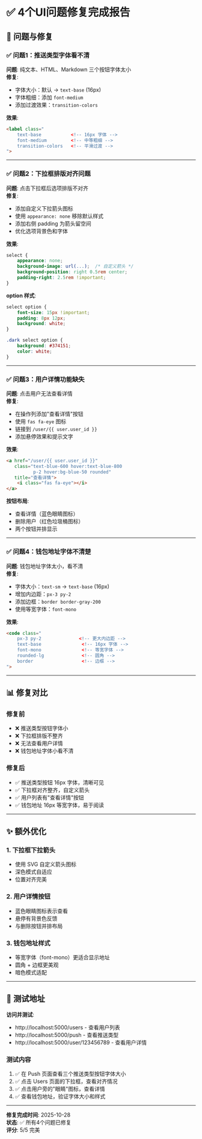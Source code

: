 # ✅ 4个UI问题修复完成报告

## 🎯 问题与修复

### ✅ 问题1：推送类型字体看不清
**问题**: 纯文本、HTML、Markdown 三个按钮字体太小  
**修复**: 
- 字体大小：默认 → `text-base` (16px)
- 字体粗细：添加 `font-medium`
- 添加过渡效果：`transition-colors`

**效果**:
```html
<label class="
    text-base           <!-- 16px 字体 -->
    font-medium         <!-- 中等粗细 -->
    transition-colors   <!-- 平滑过渡 -->
">
```

---

### ✅ 问题2：下拉框排版对齐问题
**问题**: 点击下拉框后选项排版不对齐  
**修复**:
- 添加自定义下拉箭头图标
- 使用 `appearance: none` 移除默认样式
- 添加右侧 padding 为箭头留空间
- 优化选项背景色和字体

**效果**:
```css
select {
    appearance: none;
    background-image: url(...);  /* 自定义箭头 */
    background-position: right 0.5rem center;
    padding-right: 2.5rem !important;
}
```

**option 样式**:
```css
select option {
    font-size: 15px !important;
    padding: 8px 12px;
    background: white;
}

.dark select option {
    background: #374151;
    color: white;
}
```

---

### ✅ 问题3：用户详情功能缺失
**问题**: 点击用户无法查看详情  
**修复**:
- 在操作列添加"查看详情"按钮
- 使用 `fas fa-eye` 图标
- 链接到 `/user/{{ user.user_id }}`
- 添加悬停效果和提示文字

**效果**:
```html
<a href="/user/{{ user.user_id }}"
   class="text-blue-600 hover:text-blue-800 
          p-2 hover:bg-blue-50 rounded"
   title="查看详情">
    <i class="fas fa-eye"></i>
</a>
```

**按钮布局**:
- 查看详情（蓝色眼睛图标）
- 删除用户（红色垃圾桶图标）
- 两个按钮并排显示

---

### ✅ 问题4：钱包地址字体不清楚
**问题**: 钱包地址字体太小，看不清  
**修复**:
- 字体大小：`text-sm` → `text-base` (16px)
- 增加内边距：`px-3 py-2`
- 添加边框：`border border-gray-200`
- 使用等宽字体：`font-mono`

**效果**:
```html
<code class="
    px-3 py-2              <!-- 更大内边距 -->
    text-base               <!-- 16px 字体 -->
    font-mono               <!-- 等宽字体 -->
    rounded-lg              <!-- 圆角 -->
    border                  <!-- 边框 -->
">
```

---

## 📊 修复对比

### 修复前
- ❌ 推送类型按钮字体小
- ❌ 下拉框排版不整齐
- ❌ 无法查看用户详情
- ❌ 钱包地址字体小看不清

### 修复后
- ✅ 推送类型按钮 16px 字体，清晰可见
- ✅ 下拉框对齐整齐，自定义箭头
- ✅ 用户列表有"查看详情"按钮
- ✅ 钱包地址 16px 等宽字体，易于阅读

---

## ✨ 额外优化

### 1. 下拉框下拉箭头
- 使用 SVG 自定义箭头图标
- 深色模式自适应
- 位置对齐完美

### 2. 用户详情按钮
- 蓝色眼睛图标表示查看
- 悬停有背景色反馈
- 与删除按钮并排布局

### 3. 钱包地址样式
- 等宽字体（font-mono）更适合显示地址
- 圆角 + 边框更美观
- 暗色模式适配

---

## 🚀 测试地址

**访问并测试**:
- http://localhost:5000/users - 查看用户列表
- http://localhost:5000/push - 查看推送类型
- http://localhost:5000/user/123456789 - 查看用户详情

### 测试内容
1. ✅ 在 Push 页面查看三个推送类型按钮字体大小
2. ✅ 点击 Users 页面的下拉框，查看对齐情况
3. ✅ 点击用户旁的"眼睛"图标，查看详情
4. ✅ 查看钱包地址，验证字体大小和样式

---

**修复完成时间**: 2025-10-28  
**状态**: ✅ 所有4个问题已修复  
**评分**: 5/5 完美
